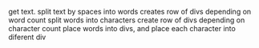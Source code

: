 get text. 
split text by spaces into words
  creates row of divs depending on word count
split words into characters
 create row of divs depending on character count
place words into divs, and place each character into diferent div


